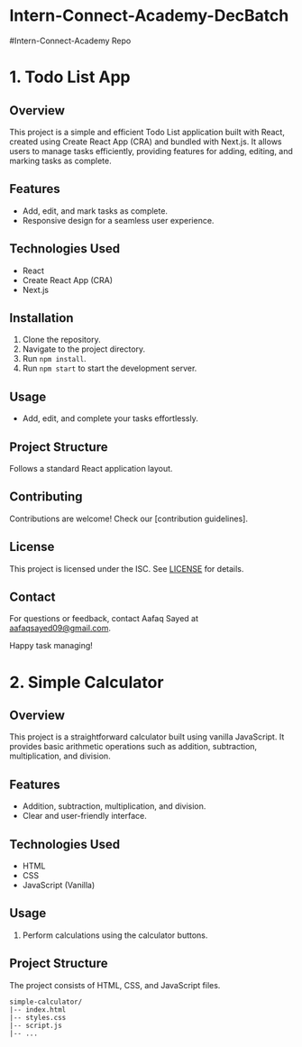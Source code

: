 # Intern-Connect-Academy-DecBatch
#Intern-Connect-Academy Repo

# 1. Todo List App

## Overview
This project is a simple and efficient Todo List application built with React, created using Create React App (CRA) and bundled with Next.js. It allows users to manage tasks efficiently, providing features for adding, editing, and marking tasks as complete.

## Features
- Add, edit, and mark tasks as complete.
- Responsive design for a seamless user experience.

## Technologies Used
- React
- Create React App (CRA)
- Next.js

## Installation
1. Clone the repository.
2. Navigate to the project directory.
3. Run `npm install`.
4. Run `npm start` to start the development server.

## Usage
- Add, edit, and complete your tasks effortlessly.

## Project Structure
Follows a standard React application layout.

## Contributing
Contributions are welcome! Check our [contribution guidelines].

## License
This project is licensed under the ISC. See [LICENSE](LICENSE) for details.

## Contact
For questions or feedback, contact Aafaq Sayed at aafaqsayed09@gmail.com.

Happy task managing!


# 2. Simple Calculator

## Overview
This project is a straightforward calculator built using vanilla JavaScript. It provides basic arithmetic operations such as addition, subtraction, multiplication, and division.

## Features
- Addition, subtraction, multiplication, and division.
- Clear and user-friendly interface.

## Technologies Used
- HTML
- CSS
- JavaScript (Vanilla)

## Usage
1. Perform calculations using the calculator buttons.

## Project Structure
The project consists of HTML, CSS, and JavaScript files.

```plaintext
simple-calculator/
|-- index.html
|-- styles.css
|-- script.js
|-- ...

